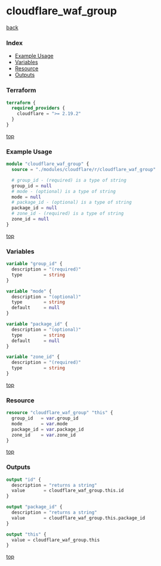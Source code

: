 # cloudflare_waf_group

[back](../cloudflare.md)

### Index

- [Example Usage](#example-usage)
- [Variables](#variables)
- [Resource](#resource)
- [Outputs](#outputs)

### Terraform

```terraform
terraform {
  required_providers {
    cloudflare = ">= 2.19.2"
  }
}
```

[top](#index)

### Example Usage

```terraform
module "cloudflare_waf_group" {
  source = "./modules/cloudflare/r/cloudflare_waf_group"

  # group_id - (required) is a type of string
  group_id = null
  # mode - (optional) is a type of string
  mode = null
  # package_id - (optional) is a type of string
  package_id = null
  # zone_id - (required) is a type of string
  zone_id = null
}
```

[top](#index)

### Variables

```terraform
variable "group_id" {
  description = "(required)"
  type        = string
}

variable "mode" {
  description = "(optional)"
  type        = string
  default     = null
}

variable "package_id" {
  description = "(optional)"
  type        = string
  default     = null
}

variable "zone_id" {
  description = "(required)"
  type        = string
}
```

[top](#index)

### Resource

```terraform
resource "cloudflare_waf_group" "this" {
  group_id   = var.group_id
  mode       = var.mode
  package_id = var.package_id
  zone_id    = var.zone_id
}
```

[top](#index)

### Outputs

```terraform
output "id" {
  description = "returns a string"
  value       = cloudflare_waf_group.this.id
}

output "package_id" {
  description = "returns a string"
  value       = cloudflare_waf_group.this.package_id
}

output "this" {
  value = cloudflare_waf_group.this
}
```

[top](#index)